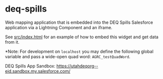 deq-spills
==========

Web mapping application that is embedded into the DEQ Spills Salesforce application via a Lightning Component and an iframe.

See [src/index.html](src/index.html) for an example of how to embed this widget and get data from it.

*Note: For development on `localhost` you may define the following global variable and pass a wide-open quad word: `AGRC_testQuadWord`.

DEQ Spills App Sandbox: https://utahdeqorg--eid.sandbox.my.salesforce.com/

